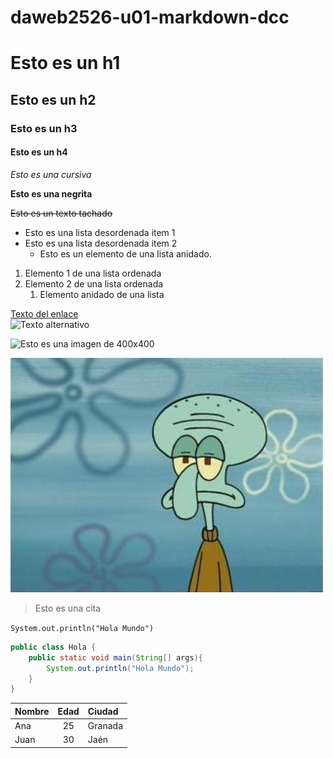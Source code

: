 # daweb2526-u01-markdown-dcc

# Esto es un h1

## Esto es un h2

### Esto es un h3

#### Esto es un h4

  *Esto es una cursiva*

  **Esto es una negrita**

  ~~Esto es un texto tachado~~

  - Esto es una lista desordenada item 1
  - Esto es una lista desordenada item 2
    - Esto es un elemento de una lista anidado.



1. Elemento 1 de una lista ordenada
2. Elemento 2 de una lista ordenada
   1. Elemento anidado de una lista

[Texto del enlace](https://example.com)  
![Texto alternativo](https://placehold.co/400)

![Esto es una imagen de 400x400](https://placehold.co/400)

![Esto es una imagen en el repositorio](images/Calamardo.jpg)

> Esto es una cita

`System.out.println("Hola Mundo")`

```java
public class Hola {
    public static void main(String[] args){
        System.out.println("Hola Mundo");
    }
}
```

| Nombre | Edad | Ciudad   |
|:-------|:---:|:----------|
| Ana    |  25 | Granada   |
| Juan   |  30 | Jaén      |
